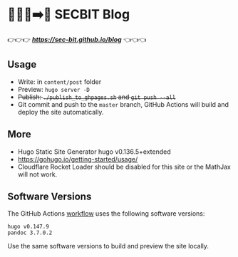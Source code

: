 # 🌈➕🐎➡️🦄 SECBIT Blog

👉👉👉 ***https://sec-bit.github.io/blog*** 👈👈👈

## Usage

- Write: in `content/post` folder
- Preview: `hugo server -D`
- ~~Publish: `./publish_to_ghpages.sh` and `git push --all`~~
- Git commit and push to the `master` branch, GitHub Actions will build and deploy the site automatically.

## More

- Hugo Static Site Generator hugo v0.136.5+extended
- https://gohugo.io/getting-started/usage/
- Cloudflare Rocket Loader should be disabled for this site or the MathJax will not work.

## Software Versions

The GitHub Actions [workflow](https://github.com/sec-bit/blog/blob/master/.github/workflows/hugo.yml#L34-L44) uses the following software versions:

```
hugo v0.147.9
pandoc 3.7.0.2
```

Use the same software versions to build and preview the site locally.